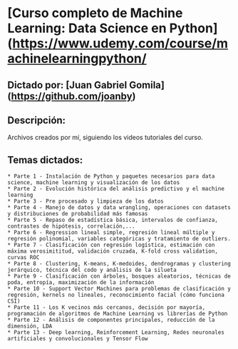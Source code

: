 # [Curso completo de Machine Learning: Data Science en Python](https://www.udemy.com/course/machinelearningpython/
##  Dictado por: [Juan Gabriel Gomila] (https://github.com/joanby)

## Descripción:
Archivos creados por mí, siguiendo los videos tutoriales del curso.

## Temas dictados:
    * Parte 1 - Instalación de Python y paquetes necesarios para data science, machine learning y visualización de los datos
    * Parte 2 - Evolución histórica del análisis predictivo y el machine learning
    * Parte 3 - Pre procesado y limpieza de los datos
    * Parte 4 - Manejo de datos y data wrangling, operaciones con datasets y distribuciones de probabilidad más famosas
    * Parte 5 - Repaso de estadística básica, intervalos de confianza, contrastes de hipótesis, correlación,...
    * Parte 6 - Regression lineal simple, regresión lineal múltiple y regresión polinomial, variables categóricas y tratamiento de outliers.
    * Parte 7 - Clasificación con regresión logística, estimación con máxima verosimititud, validación cruzada, K-fold cross validation, curvas ROC
    * Parte 8 - Clustering, K-means, K-medoides, dendrogramas y clustering jerárquico, técnica del codo y análisis de la silueta
    * Parte 9 - Clasificación con árboles, bosques aleatorios, técnicas de poda, entropía, maximización de la información
    * Parte 10 - Support Vector Machines para problemas de clasificación y regresión, kernels no lineales, reconocimiento facial (cómo funciona CSI)
    * Parte 11 - Los K vecinos más cercanos, decisión por mayoría, programación de algoritmos de Machine Learning vs librerías de Python
    * Parte 12 - Análisis de componentes principales, reducción de la dimensión, LDA
    * Parte 13 - Deep learning, Reinforcement Learning, Redes neuronales artificiales y convolucionales y Tensor Flow
